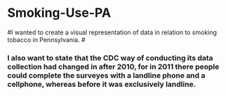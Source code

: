 # Smoking-Use-PA
#I wanted to create a visual representation of data in relation to smoking tobacco in Pennsylvania. 
#<h3>I also want to state that the CDC way of conducting its data collection had changed in after 2010, for in 2011 there people could complete the surveyes with a landline phone and a cellphone, whereas before it was exclusively landline.</h3>
